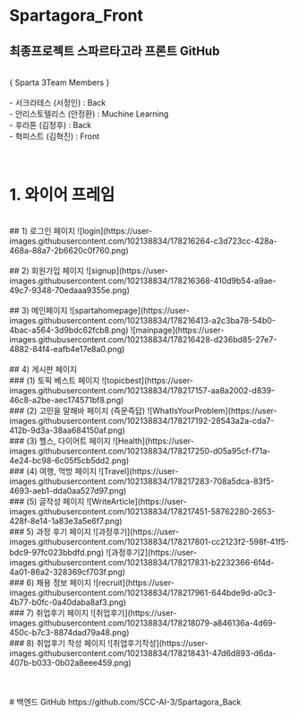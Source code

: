 # Spartagora_Front
## 최종프로젝트 스파르타고라 프론트 GitHub
</br>
{ Sparta 3Team Members }
</br>
</br>
- 서크라테스 (서정인) : Back
</br>
- 안리스토텔리스 (안정환) : Muchine Learning
</br>
- 후라톤 (김정후) : Back
</br>
- 혁피스트 (김혁진) : Front
</br>
</br>
</br>

# 1. 와이어 프레임
</br>
## 1) 로그인 페이지
![login](https://user-images.githubusercontent.com/102138834/178216264-c3d723cc-428a-468a-88a7-2b6620c0f760.png)
</br>
</br>
## 2) 회원가입 페이지
![signup](https://user-images.githubusercontent.com/102138834/178216368-410d9b54-a9ae-49c7-9348-70edaaa9355e.png)
</br>
</br>
## 3) 메인페이지
![spartahomepage](https://user-images.githubusercontent.com/102138834/178216413-a2c3ba78-54b0-4bac-a564-3d9bdc62fcb8.png)
![mainpage](https://user-images.githubusercontent.com/102138834/178216428-d236bd85-27e7-4882-84f4-eafb4e17e8a0.png)
</br>
</br>
## 4) 게시판 페이지
</br>
### (1) 토픽 베스트 페이지
![topicbest](https://user-images.githubusercontent.com/102138834/178217157-aa8a2002-d839-46c8-a2be-aec174571bf8.png)
</br>
### (2) 고민을 말해바 페이지 (즉문즉답)
![WhatIsYourProblem](https://user-images.githubusercontent.com/102138834/178217192-28543a2a-cda7-412b-9d3a-38aa684150af.png)
</br>
### (3) 헬스, 다이어트 페이지
![Health](https://user-images.githubusercontent.com/102138834/178217250-d05a95cf-f71a-4e24-bc98-6c05f5cb5dd2.png)
</br>
### (4) 여행, 먹방 페이지
![Travel](https://user-images.githubusercontent.com/102138834/178217283-708a5dca-83f5-4693-aeb1-dda0aa527d97.png)
</br>
### (5) 글작성 페이지
![WriteArticle](https://user-images.githubusercontent.com/102138834/178217451-58762280-2653-428f-8e14-1a83e3a5e6f7.png)
</br>
### 5) 과정 후기 페이지
![과정후기](https://user-images.githubusercontent.com/102138834/178217801-cc2123f2-598f-41f5-bdc9-97fc023bbdfd.png)
![과정후기2](https://user-images.githubusercontent.com/102138834/178217831-b2232366-6f4d-4a01-86a2-328369cf703f.png)
</br>
### 6) 채용 정보 페이지
![recruit](https://user-images.githubusercontent.com/102138834/178217961-644bde9d-a0c3-4b77-b0fc-0a40daba8af3.png)
</br>
### 7) 취업후기 페이지
![취업후기](https://user-images.githubusercontent.com/102138834/178218079-a846136a-4d69-450c-b7c3-8874dad79a48.png)
</br>
### 8) 취업후기 작성 페이지
![취업후기작성](https://user-images.githubusercontent.com/102138834/178218431-47d6d893-d6da-407b-b033-0b02a8eee459.png)
</br>
</br>
</br>
</br>
# 백엔드 GitHub
https://github.com/SCC-AI-3/Spartagora_Back

